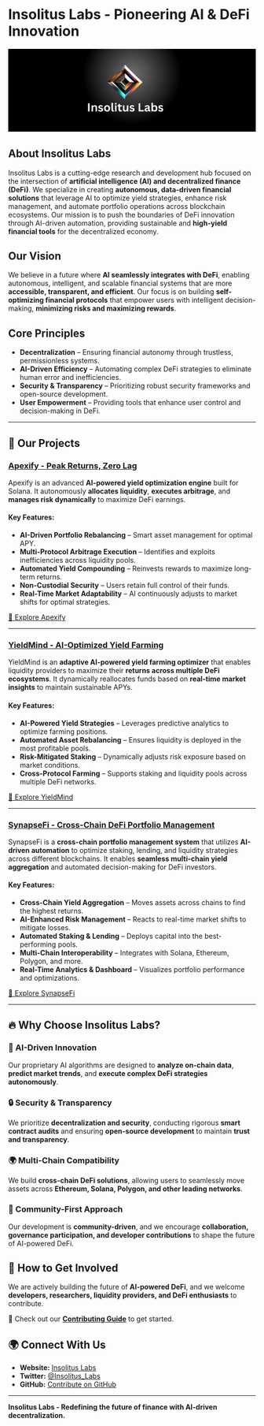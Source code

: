 # Insolitus Labs - Pioneering AI & DeFi Innovation

![Insolitus Labs Banner](https://raw.githubusercontent.com/Insolitus-Labs/.github/refs/heads/main/Banner.png)

## About Insolitus Labs

Insolitus Labs is a cutting-edge research and development hub focused on the intersection of **artificial intelligence (AI) and decentralized finance (DeFi)**. We specialize in creating **autonomous, data-driven financial solutions** that leverage AI to optimize yield strategies, enhance risk management, and automate portfolio operations across blockchain ecosystems. Our mission is to push the boundaries of DeFi innovation through AI-driven automation, providing sustainable and **high-yield financial tools** for the decentralized economy.

## Our Vision

We believe in a future where **AI seamlessly integrates with DeFi**, enabling autonomous, intelligent, and scalable financial systems that are more **accessible, transparent, and efficient**. Our focus is on building **self-optimizing financial protocols** that empower users with intelligent decision-making, **minimizing risks and maximizing rewards**.

## Core Principles
- **Decentralization** – Ensuring financial autonomy through trustless, permissionless systems.
- **AI-Driven Efficiency** – Automating complex DeFi strategies to eliminate human error and inefficiencies.
- **Security & Transparency** – Prioritizing robust security frameworks and open-source development.
- **User Empowerment** – Providing tools that enhance user control and decision-making in DeFi.

---

## 🚀 Our Projects

### [**Apexify - Peak Returns, Zero Lag**](https://github.com/insolitus-labs/apexify)
Apexify is an advanced **AI-powered yield optimization engine** built for Solana. It autonomously **allocates liquidity**, **executes arbitrage**, and **manages risk dynamically** to maximize DeFi earnings.

#### **Key Features:**
- **AI-Driven Portfolio Rebalancing** – Smart asset management for optimal APY.
- **Multi-Protocol Arbitrage Execution** – Identifies and exploits inefficiencies across liquidity pools.
- **Automated Yield Compounding** – Reinvests rewards to maximize long-term returns.
- **Non-Custodial Security** – Users retain full control of their funds.
- **Real-Time Market Adaptability** – AI continuously adjusts to market shifts for optimal strategies.

[🔗 Explore Apexify](https://github.com/insolitus-labs/apexify)

---

### [**YieldMind - AI-Optimized Yield Farming**](https://github.com/insolitus-labs/yieldmind)
YieldMind is an **adaptive AI-powered yield farming optimizer** that enables liquidity providers to maximize their **returns across multiple DeFi ecosystems**. It dynamically reallocates funds based on **real-time market insights** to maintain sustainable APYs.

#### **Key Features:**
- **AI-Powered Yield Strategies** – Leverages predictive analytics to optimize farming positions.
- **Automated Asset Rebalancing** – Ensures liquidity is deployed in the most profitable pools.
- **Risk-Mitigated Staking** – Dynamically adjusts risk exposure based on market conditions.
- **Cross-Protocol Farming** – Supports staking and liquidity pools across multiple DeFi networks.

[🔗 Explore YieldMind](https://github.com/insolitus-labs/yieldmind)

---

### [**SynapseFi - Cross-Chain DeFi Portfolio Management**](https://github.com/insolitus-labs/synapsefi)
SynapseFi is a **cross-chain portfolio management system** that utilizes **AI-driven automation** to optimize staking, lending, and liquidity strategies across different blockchains. It enables **seamless multi-chain yield aggregation** and automated decision-making for DeFi investors.

#### **Key Features:**
- **Cross-Chain Yield Aggregation** – Moves assets across chains to find the highest returns.
- **AI-Enhanced Risk Management** – Reacts to real-time market shifts to mitigate losses.
- **Automated Staking & Lending** – Deploys capital into the best-performing pools.
- **Multi-Chain Interoperability** – Integrates with Solana, Ethereum, Polygon, and more.
- **Real-Time Analytics & Dashboard** – Visualizes portfolio performance and optimizations.

[🔗 Explore SynapseFi](https://github.com/insolitus-labs/synapsefi)

---

## 🔥 Why Choose Insolitus Labs?

### **🚀 AI-Driven Innovation**
Our proprietary AI algorithms are designed to **analyze on-chain data**, **predict market trends**, and **execute complex DeFi strategies autonomously**.

### **🔒 Security & Transparency**
We prioritize **decentralization and security**, conducting rigorous **smart contract audits** and ensuring **open-source development** to maintain **trust and transparency**.

### **🌍 Multi-Chain Compatibility**
We build **cross-chain DeFi solutions**, allowing users to seamlessly move assets across **Ethereum, Solana, Polygon, and other leading networks**.

### **👥 Community-First Approach**
Our development is **community-driven**, and we encourage **collaboration, governance participation, and developer contributions** to shape the future of AI-powered DeFi.

## 📢 How to Get Involved

We are actively building the future of **AI-powered DeFi**, and we welcome **developers, researchers, liquidity providers, and DeFi enthusiasts** to contribute.

🔗 Check out our **[Contributing Guide](CONTRIBUTING.md)** to get started.

## 🌍 Connect With Us

- **Website:** [Insolitus Labs](https://insolituslabs.com)
- **Twitter:** [@Insolitus_Labs](https://twitter.com/insolitus_labs)
- **GitHub:** [Contribute on GitHub](https://github.com/Insolitus-Labs)

---

**Insolitus Labs - Redefining the future of finance with AI-driven decentralization.**

